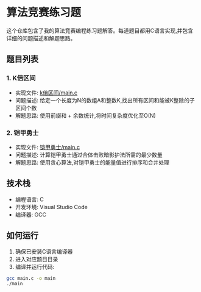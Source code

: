 # 算法竞赛练习题

这个仓库包含了我的算法竞赛编程练习题解答。每道题目都用C语言实现,并包含详细的问题描述和解题思路。

## 题目列表

### 1. K倍区间
- 实现文件: [k倍区间/main.c](k倍区间/main.c)
- 问题描述: 给定一个长度为N的数组A和整数K,找出所有区间和能被K整除的子区间个数
- 解题思路: 使用前缀和 + 余数统计,将时间复杂度优化至O(N)

### 2. 铠甲勇士
- 实现文件: [铠甲勇士/main.c](铠甲勇士/main.c) 
- 问题描述: 计算铠甲勇士通过合体击败暗影护法所需的最少数量
- 解题思路: 使用贪心算法,对铠甲勇士的能量值进行排序和合并处理

## 技术栈
- 编程语言: C
- 开发环境: Visual Studio Code
- 编译器: GCC

## 如何运行
1. 确保已安装C语言编译器
2. 进入对应题目目录
3. 编译并运行代码:
```bash
gcc main.c -o main
./main